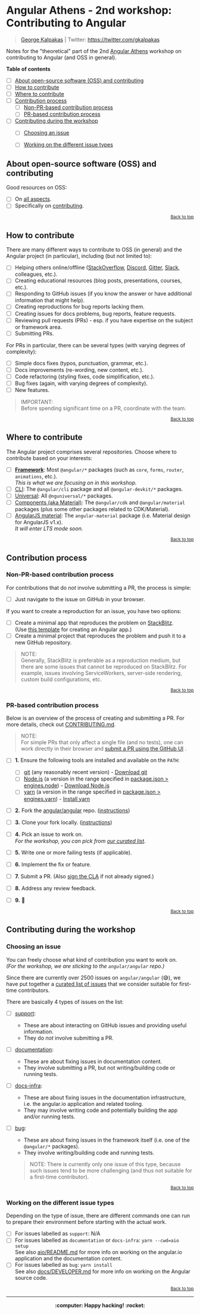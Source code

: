 <!--
Event: [Angular Athens - 2nd workshop: Contriguting to Angular](https://www.meetup.com/Angular-Athens)
Date: 2020-10-13
Instructor: [George Kalpakas](https://twitter.com/gkalpakas)
-->

# <a name="top"></a> Angular Athens - 2nd workshop: Contributing to Angular

> [George Kalpakas](https://github.com/gkalpak) | Twitter: https://twitter.com/gkalpakas

Νotes for the "theoretical" part of the 2nd [Angular Athens](https://www.meetup.com/Angular-Athens) workshop on contributing to Angular (and OSS in general).

**Table of contents**

- [ ] [About open-source software (OSS) and contributing](#about-oss)
- [ ] [How to contribute](#how-to-contrib)
- [ ] [Where to contribute](#where-to-contrib)
- [ ] [Contribution process](#contrib-process)
  - [ ] [Non-PR-based contribution process](#non-pr-contrib-process)
  - [ ] [PR-based contribution process](#pr-contrib-process)
- [ ] [Contributing during the workshop](#workshop-contrib)
  - [ ] [Choosing an issue](#choose-issue)
  - [ ] [Working on the different issue types](#work-on-issue)


## <a name="about-oss"></a> About open-source software (OSS) and contributing

Good resources on OSS:

- [ ] On [all aspects](https://opensource.guide/).
- [ ] Specifically on [contributing](https://opensource.guide/how-to-contribute).

<p align="right"><sub><a href="#top">Back to top</a></sub></p>


## <a name="how-to-contrib"></a> How to contribute

There are many different ways to contribute to OSS (in general) and the Angular project (in particular), including (but not limited to):

- [ ] Helping others online/offline ([StackOverflow](https://stackoverflow.com/questions/tagged/angular), [Discord](https://discord.gg/angular), [Gitter](https://gitter.im/angular/angular), [Slack](https://angular-athens.slack.com/), colleagues, etc.).
- [ ] Creating educational resources (blog posts, presentations, courses, etc.).
- [ ] Responding to GitHub issues (if you know the answer or have additional information that might help).
- [ ] Creating reproductions for bug reports lacking them.
- [ ] Creating issues for docs problems, bug reports, feature requests.
- [ ] Reviewing pull requests (PRs) - esp. if you have expertise on the subject or framework area.
- [ ] Submitting PRs.

For PRs in particular, there can be several types (with varying degrees of complexity):

- [ ] Simple docs fixes (typos, punctuation, grammar, etc.).
- [ ] Docs improvements (re-wording, new content, etc.).
- [ ] Code refactoring (styling fixes, code simplification, etc.).
- [ ] Bug fixes (again, with varying degrees of complexity).
- [ ] New features.

> IMPORTANT:<br />
> Before spending significant time on a PR, coordinate with the team.

<p align="right"><sub><a href="#top">Back to top</a></sub></p>


## <a name="where-to-contrib"></a> Where to contribute

The Angular project comprises several repositories. Choose where to contribute based on your interests:

- [ ] [**Framework**](https://github.com/angular/angular): Most `@angular/*` packages (such as `core`, `forms`, `router`, `animations`, etc.).<br />
    _This is what we are focusing on in this workshop._
- [ ] [CLI](https://github.com/angular/angular-cli): The `@angular/cli` package and all `@angular-devkit/*` packages.
- [ ] [Universal](https://github.com/angular/universal): All `@nguniversal/*` packages.
- [ ] [Components (aka Material)](https://github.com/angular/components): The `@angular/cdk` and `@angular/material` packages (plus some other packages related to CDK/Material).
- [ ] [AngularJS material](https://github.com/angular/material): The `angular-material` package (i.e. Material design for AngularJS v1.x).<br />
    _It will enter LTS mode soon._

<p align="right"><sub><a href="#top">Back to top</a></sub></p>


## <a name="contrib-process"></a> Contribution process


### <a name="non-pr-contrib-process"></a> Non-PR-based contribution process

For contributions that do _not_ involve submitting a PR, the process is simple:

- [ ] Just navigate to the issue on GitHub in your browser.

If you want to create a reproduction for an issue, you have two options:

- [ ] Create a minimal app that reproduces the problem on [StackBlitz](https://stackblitz.com/).<br />
  (Use [this template](https://stackblitz.com/fork/angular-ivy) for creating an Angular app.)
- [ ] Create a minimal project that reproduces the problem and push it to a new GitHub repository.

> NOTE:<br />
> Generally, StackBlitz is preferable as a reproduction medium, but there are some issues that cannot be reproduced on StackBlitz.
> For example, issues involving ServiceWorkers, server-side rendering, custom build configurations, etc.

<p align="right"><sub><a href="#top">Back to top</a></sub></p>


### <a name="pr-contrib-process"></a> PR-based contribution process

Below is an overview of the process of creating and submitting a PR. For more details, check out [CONTRIBUTING.md](https://github.com/angular/angular/blob/b2342d4116d4a57b832628b878c467402581dbf4/CONTRIBUTING.md).

> NOTE:<br />
> For simple PRs that only affect a single file (and no tests), one can work directly in their browser and [submit a PR using the GitHub UI](https://docs.github.com/en/free-pro-team@latest/github/managing-files-in-a-repository/editing-files-in-another-users-repository) .

- [ ] **1.** Ensure the following tools are installed and available on the `PATH`:
  - [ ] [git](https://git-scm.com/) (any reasonably recent version) - [Download git](https://git-scm.com/downloads)
  - [ ] [Node.js](https://nodejs.org/en/) (a version in the range specified in [package.json > engines.node](https://github.com/angular/angular/blob/a84976fdfcde45adeba406be48ed979c2010ee57/package.json#L11)) - [Download Node.js](https://nodejs.org/en/download/)
  - [ ] [yarn](https://classic.yarnpkg.com/) (a version in the range specified in [package.json > engines.yarn](https://github.com/angular/angular/blob/a84976fdfcde45adeba406be48ed979c2010ee57/package.json#L12)) - [Install yarn](https://classic.yarnpkg.com/en/docs/install)

- [ ] **2.** Fork the [angular/angular](https://github.com/angular/angular) repo. ([instructions](https://docs.github.com/en/free-pro-team@latest/github/getting-started-with-github/fork-a-repo))

- [ ] **3.** Clone your fork locally. ([instructions](https://docs.github.com/en/free-pro-team@latest/github/creating-cloning-and-archiving-repositories/cloning-a-repository))

- [ ] **4.** Pick an issue to work on.<br />
    _For the workshop, you can pick from [our curated list](https://github.com/angularathens/2nd-workshop-angular-contrib/issues)._

- [ ] **5.** Write one or more failing tests (if applicable).

- [ ] **6.** Implement the fix or feature.

- [ ] **7.** Submit a PR. (Also [sign the CLA](https://github.com/angular/angular/blob/b2342d4116d4a57b832628b878c467402581dbf4/CONTRIBUTING.md#cla) if not already signed.)

- [ ] **8.** Address any review feedback.

- [ ] **9.** :tada:

<p align="right"><sub><a href="#top">Back to top</a></sub></p>


## <a name="workshop-contrib"></a> Contributing during the workshop


### <a name="choose-issue"></a> Choosing an issue

You can freely choose what kind of contribution you want to work on.<br />
_(For the workshop, we are sticking to the `angular/angular` repo.)_

Since there are currently over 2500 issues on `angular/angular` (:sweat_smile:), we have put together a [curated list of issues](https://github.com/angularathens/2nd-workshop-angular-contrib/issues) that we consider suitable for first-time contributors.

There are basically 4 types of issues on the list:

- [ ] [support](https://github.com/angularathens/2nd-workshop-angular-contrib/issues?q=is%3Aissue+is%3Aopen+label%3Asupport):
  - These are about interacting on GitHub issues and providing useful information.
  - They do _not_ involve submitting a PR.

- [ ] [documentation](https://github.com/angularathens/2nd-workshop-angular-contrib/issues?q=is%3Aissue+is%3Aopen+label%3Adocumentation):
  - These are about fixing issues in documentation content.
  - They involve submitting a PR, but not writing/building code or running tests.

- [ ] [docs-infra](https://github.com/angularathens/2nd-workshop-angular-contrib/issues?q=is%3Aissue+is%3Aopen+label%3Adocs-infra):
  - These are about fixing issues in the documentation infrastructure, i.e. the angular.io application and related tooling.
  - They may involve writing code and potentially building the app and/or running tests.

- [ ] [bug](https://github.com/angularathens/2nd-workshop-angular-contrib/issues?q=is%3Aissue+is%3Aopen+label%3Abug):
  - These are about fixing issues in the framework itself (i.e. one of the `@angular/*` packages).
  - They involve writing/building code and running tests.

  > NOTE:
  > There is currently only one issue of this type, because such issues tend to be more challenging (and thus not suitable for a first-time contributor).

<p align="right"><sub><a href="#top">Back to top</a></sub></p>


### <a name="work-on-issue"></a> Working on the different issue types

Depending on the type of issue, there are different commands one can run to prepare their environment before starting with the actual work.

- [ ] For issues labelled as `support`: N/A
- [ ] For issues labelled as `documentation` or `docs-infra`: `yarn --cwd=aio setup`<br />
  See also [aio/README.md](https://github.com/angular/angular/blob/a84976fdfcde45adeba406be48ed979c2010ee57/aio/README.md) for more info on working on the angular.io application and the documentation content.
- [ ] For issues labelled as `bug`: `yarn install`<br />
  See also [docs/DEVELOPER.md](https://github.com/angular/angular/blob/a84976fdfcde45adeba406be48ed979c2010ee57/docs/DEVELOPER.md) for more info on working on the Angular source code.

<p align="right"><sub><a href="#top">Back to top</a></sub></p>

---
<p align="center"><b>:computer: Happy hacking! :rocket:</b></p>
